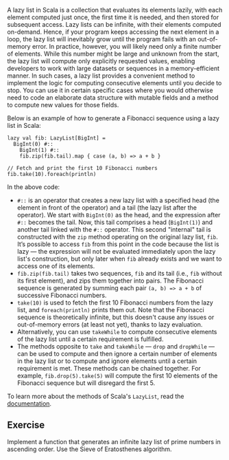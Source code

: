 A lazy list in Scala is a collection that evaluates its elements lazily, with each element computed just once, 
the first time it is needed, and then stored for subsequent access. 
Lazy lists can be infinite, with their elements computed on-demand. Hence, if your program keeps accessing the next element 
in a loop, the lazy list will inevitably grow until the program fails with an out-of-memory error. 
In practice, however, you will likely need only a finite number of elements.
While this number might be large and unknown from the start, the lazy list will compute only
explicitly requested values, enabling developers to work with large datasets or sequences in a memory-efficient manner. 
In such cases, a lazy list provides a convenient method to implement the logic for computing consecutive elements 
until you decide to stop. 
You can use it in certain specific cases where you would otherwise need to code an elaborate data structure with mutable fields
and a method to compute new values for those fields.


Below is an example of how to generate a Fibonacci sequence using a lazy list in Scala:

```
lazy val fib: LazyList[BigInt] =
  BigInt(0) #::
    BigInt(1) #::
    fib.zip(fib.tail).map { case (a, b) => a + b }

// Fetch and print the first 10 Fibonacci numbers
fib.take(10).foreach(println)
```

In the above code:
* `#::` is an operator that creates a new lazy list with a specified head (the element in front of the operator)
  and a tail (the lazy list after the operator). 
  We start with `BigInt(0)` as the head, and the expression after `#::` becomes the tail. 
  Now, this tail comprises a head (`BigInt(1)`) and another tail linked with the `#::` operator. 
  This second "internal" tail is constructed with the `zip` method operating on the original lazy list, `fib`. 
  It’s possible to access `fib` from this point in the code because the list is lazy — the expression will not be evaluated 
  immediately upon the lazy list's construction, but only later when `fib` already exists and we want to access one of its elements.
* `fib.zip(fib.tail)` takes two sequences, `fib` and its tail (i.e., `fib` without its first element), and zips them together into pairs. 
  The Fibonacci sequence is generated by summing each pair `(a, b) => a + b` of successive Fibonacci numbers.
* `take(10)` is used to fetch the first 10 Fibonacci numbers from the lazy list, and `foreach(println)` prints them out. 
  Note that the Fibonacci sequence is theoretically infinite, but this doesn't cause any issues or out-of-memory errors 
  (at least not yet), thanks to lazy evaluation.
* Alternatively, you can use `takeWhile` to compute consecutive elements of the lazy list until a certain requirement is fulfilled.
* The methods opposite to `take` and `takeWhile` — `drop` and `dropWhile` — can be used to compute and then ignore 
  a certain number of elements in the lazy list or to compute and ignore elements until a certain requirement is met. 
  These methods can be chained together. 
  For example, `fib.drop(5).take(5)` will compute the first 10 elements of the Fibonacci sequence but will disregard the first 5.

To learn more about the methods of Scala's `LazyList`, read the [documentation](https://www.scala-lang.org/api/current/scala/collection/immutable/LazyList.html).

## Exercise 

Implement a function that generates an infinite lazy list of prime numbers in ascending order. 
Use the Sieve of Eratosthenes algorithm.
